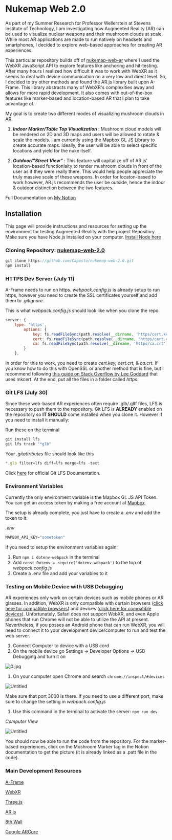 # Nukemap Web 2.0

As part of my Summer Research for Professor Wellerstein at Stevens Institute of Technology, I am investigating how Augmented Reality (AR) can be used to visualize nuclear weapons and their mushroom clouds at scale. While most AR applications are made to run natively on headsets and smartphones, I decided to explore web-based approaches for creating AR experiences.

This particular repository builds off of [nukemap-web-ar](https://github.com/Caposto/nukemap-web-ar) where I used the WebXR JavaScript API to explore features like anchoring and hit-testing. After many hours I realized how difficult it was to work with WebXR as it seems to deal with device communication on a very low and direct level. So, I decided to try other methods and found the AR.js library built upon A-Frame. This library abstracts many of WebXR's complexities away and allows for more rapid development. It also comes with out-of-the-box features like marker-based and location-based AR that I plan to take advantage of.

My goal is to create two different modes of visualizing mushroom clouds in AR.

1. ***Indoor Marker/Table Top Visualization*** : Mushroom cloud models will be rendered on 2D and 3D maps and users will be allowed to rotate & scale the models. I am currently using the Mapbox GL JS Library to create accurate maps. Ideally, the user will be able to select specific locations and yield for the nuke itself.

2. ***Outdoor/"Street View"*** : This feature will capitalize off of AR.js' location-based functionlaity to render mushroom clouds in front of the user as if they were really there. This would help people appreciate the truly massive scale of these weapons. In order for locaton-based to work however, AR.js recommends the user be outside, hence the indoor & outdoor distinction between the two features.

Full Documentation on [My Notion](https://www.notion.so/NUKEMAP-AR-ca1ff0db5521413f88855b38fbb2462b)

## Installation

This page will provide instructions and resources for setting up the environment for testing Augmented-Reality with the project Repository. Make sure you have Node.js installed on your computer. [Install Node here](https://nodejs.org/en/download/)

### Cloning Repository: [nukemap-web-2.0](https://github.com/Caposto/nukemap-web-2.0)

```jsx
git clone https://github.com/Caposto/nukemap-web-2.0.git
npm install
```

### HTTPS Dev Server (July 11)

A-Frame needs to run on https. *webpack.config.js* is already setup to run https, however you need to create the SSL certificates yourself and add them to .*gitignore.*

This is what *webpack.config.js* should look like when you clone the repo.

```jsx
server: {
    type: 'https',
        options: {
            key: fs.readFileSync(path.resolve(__dirname, 'https/cert.key')),
            cert: fs.readFileSync(path.resolve(__dirname, 'https/cert.crt')),
            ca: fs.readFileSync(path.resolve(__dirname, 'https/ca.crt'))
        }
    },
```

In order for this to work, you need to create *cert.key, cert.crt,* & *ca.crt.* If you know how to do this with OpenSSL or another method that is fine, but I recommend following [this guide on Stack Overflow by Lee Goddard](https://stackoverflow.com/questions/26663404/webpack-dev-server-running-on-https-web-sockets-secure) that uses mkcert. At the end, put all the files in a folder called *https*.

### Git LFS (July 30)

Since these web-based AR experiences often require .glb/.gltf files, LFS is necessary to push them to the repository. Git LFS is **ALREADY** enabled on the repository so **IT SHOULD** come installed when you clone it. However if you need to install it manually:

Run these on the terminal

```jsx
git install lfs
git lfs track "*glb"
```

Your *.gitattributes* file should look like this

```jsx
*.glb filter=lfs diff=lfs merge=lfs -text
```

Click [here](https://git-lfs.github.com/) for official Git LFS Documentation.

### Environment Variables

Currently the only environment variable is the Mapbox GL JS API Token. You can get an access token by making a free account at [Mapbox](https://www.mapbox.com/).

The setup is already complete, you just have to create a *.env* and add the token to it:

*.env*

```jsx
MAPBOX_API_KEY="sometoken"
```

If you need to setup the environment variables again:

1. Run `npm i dotenv-webpack` in the terminal
2. Add `const Dotenv = require('dotenv-webpack')` to the top of *webpack.config.js*
3. Create a .env file and add your variables to it

### Testing on Mobile Device with USB Debugging

AR experiences only work on certain devices such as mobile phones or AR glasses. In addition, WebXR is only compatible with certain browsers ([click here for compatible browsers](https://developer.mozilla.org/en-US/docs/Web/API/WebXR_Device_API#browser_compatibility)) and devices ([click here for compatible devices](https://developers.google.com/ar/devices)). Unfortunately, Safari does not support WebXR, and even Apple phones that run Chrome will not be able to utilize the API at present. Nevertheless, if you posses an Android phone that can run WebXR, you will need to connect it to your development device/computer to run and test the web server. 

1. Connect Computer to device with a USB cord
2. On the mobile device go Settings → Developer Options → USB Debugging and turn it on

![0.jpg](readme_images/developer_options.jpg)

1. On your computer open Chrome and search `chrome://inspect/#devices` 

![Untitled](readme_images/port_forwarding.png)

Make sure that port 3000 is there. If you need to use a different port, make sure to change the setting in *webpack.config.js*

1. Use this command in the terminal to activate the server: `npm run dev`

*Computer View*

![Untitled](readme_images/homepage_computer.png)

You should now be able to run the code from the repository. For the marker-based experiences, click on the Mushroom Marker tag in the Notion documentation to get the picture (it is already linked as a .patt file in the code).

### Main Development Resources

[A-Frame](https://aframe.io/)

[WebXR](https://developer.mozilla.org/en-US/docs/Web/API/WebXR_Device_API)

[Three.js](https://threejs.org/)

[AR.js](https://ar-js-org.github.io/AR.js-Docs/)

[8th Wall](https://www.8thwall.com/)

[Google ARCore](https://developers.google.com/ar)


